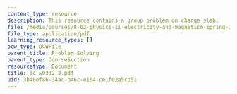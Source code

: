 ```yaml
---
content_type: resource
description: This resource contains a group problem on charge slab.
file: /media/courses/8-02-physics-ii-electricity-and-magnetism-spring-2007/3b40ef8634acb46ce164ce1f02a5cb51_ic_w03d2_2.pdf
file_type: application/pdf
learning_resource_types: []
ocw_type: OCWFile
parent_title: Problem Solving
parent_type: CourseSection
resourcetype: Document
title: ic_w03d2_2.pdf
uid: 3b40ef86-34ac-b46c-e164-ce1f02a5cb51
---
```


